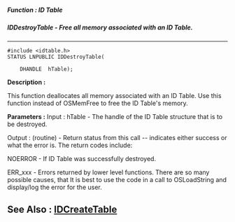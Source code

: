 ##### Function : ID Table
##### IDDestroyTable - Free all memory associated with an ID Table.
---
```
#include <idtable.h>
STATUS LNPUBLIC IDDestroyTable(

	DHANDLE  hTable);
```
**Description :**

This function deallocates all memory associated with an ID Table. Use this 
function instead of OSMemFree to free the ID Table's memory.

**Parameters :**
Input :
hTable  -  The handle of the ID Table structure that is to be destroyed.

Output :
(routine)  -  Return status from this call -- indicates either success or what the error is. The return codes include:

NOERROR - If ID Table was successfully destroyed.

ERR_xxx - Errors returned by lower level functions.  There are so many possible causes, that It is best to use the code in a call to OSLoadString and display/log the error for the user.



**See Also :**
[IDCreateTable](/domino-c-api-docs/reference/Func/IDCreateTable)
---
